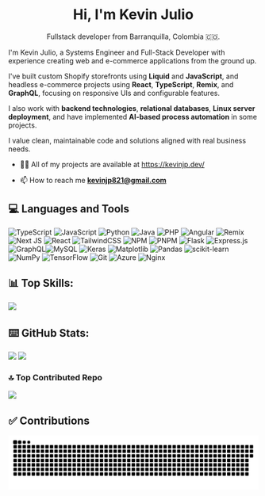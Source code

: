 <h1 align="center">Hi, I'm Kevin Julio</h1>
<p align="center">Fullstack developer from Barranquilla, Colombia 🇨🇴.</p>

I'm Kevin Julio, a Systems Engineer and Full-Stack Developer with experience creating web and e-commerce applications from the ground up.

I've built custom Shopify storefronts using **Liquid** and **JavaScript**, and headless e-commerce projects using **React**, **TypeScript**, **Remix**, and **GraphQL**, focusing on responsive UIs and configurable features.

I also work with **backend technologies**, **relational databases**, **Linux server deployment**, and have implemented **AI-based process automation** in some projects.

I value clean, maintainable code and solutions aligned with real business needs.

- 👨‍💻 All of my projects are available at https://kevinjp.dev/

- 📫 How to reach me **kevinjp821@gmail.com**

## 💻 Languages and Tools
![TypeScript](https://img.shields.io/badge/typescript-%23007ACC.svg?style=for-the-badge&logo=typescript&logoColor=white) ![JavaScript](https://img.shields.io/badge/javascript-%23323330.svg?style=for-the-badge&logo=javascript&logoColor=%23F7DF1E) ![Python](https://img.shields.io/badge/python-3670A0?style=for-the-badge&logo=python&logoColor=ffdd54) ![Java](https://img.shields.io/badge/java-%23ED8B00.svg?style=for-the-badge&logo=openjdk&logoColor=white) ![PHP](https://img.shields.io/badge/php-%23777BB4.svg?style=for-the-badge&logo=php&logoColor=white) ![Angular](https://img.shields.io/badge/angular-%23DD0031.svg?style=for-the-badge&logo=angular&logoColor=white) ![Remix](https://img.shields.io/badge/remix-%23000.svg?style=for-the-badge&logo=remix&logoColor=white) ![Next JS](https://img.shields.io/badge/Next-black?style=for-the-badge&logo=next.js&logoColor=white) ![React](https://img.shields.io/badge/react-%2320232a.svg?style=for-the-badge&logo=react&logoColor=%2361DAFB) ![TailwindCSS](https://img.shields.io/badge/tailwindcss-%2338B2AC.svg?style=for-the-badge&logo=tailwind-css&logoColor=white) ![NPM](https://img.shields.io/badge/NPM-%23CB3837.svg?style=for-the-badge&logo=npm&logoColor=white) ![PNPM](https://img.shields.io/badge/pnpm-%234a4a4a.svg?style=for-the-badge&logo=pnpm&logoColor=f69220) ![Flask](https://img.shields.io/badge/flask-%23000.svg?style=for-the-badge&logo=flask&logoColor=white) ![Express.js](https://img.shields.io/badge/express.js-%23404d59.svg?style=for-the-badge&logo=express&logoColor=%2361DAFB)  ![GraphQL](https://img.shields.io/badge/-GraphQL-E10098?style=for-the-badge&logo=graphql&logoColor=white)![MySQL](https://img.shields.io/badge/mysql-4479A1.svg?style=for-the-badge&logo=mysql&logoColor=white) ![Keras](https://img.shields.io/badge/Keras-%23D00000.svg?style=for-the-badge&logo=Keras&logoColor=white) ![Matplotlib](https://img.shields.io/badge/Matplotlib-%23ffffff.svg?style=for-the-badge&logo=Matplotlib&logoColor=black) ![Pandas](https://img.shields.io/badge/pandas-%23150458.svg?style=for-the-badge&logo=pandas&logoColor=white) ![scikit-learn](https://img.shields.io/badge/scikit--learn-%23F7931E.svg?style=for-the-badge&logo=scikit-learn&logoColor=white) ![NumPy](https://img.shields.io/badge/numpy-%23013243.svg?style=for-the-badge&logo=numpy&logoColor=white) ![TensorFlow](https://img.shields.io/badge/TensorFlow-%23FF6F00.svg?style=for-the-badge&logo=TensorFlow&logoColor=white) ![Git](https://img.shields.io/badge/git-%23F05033.svg?style=for-the-badge&logo=git&logoColor=white) ![Azure](https://img.shields.io/badge/azure-%230072C6.svg?style=for-the-badge&logo=microsoftazure&logoColor=white) ![Nginx](https://img.shields.io/badge/nginx-%23009639.svg?style=for-the-badge&logo=nginx&logoColor=white)


## 📊 Top Skills:
![](https://github-readme-stats.vercel.app/api/top-langs/?username=KevinJp21&theme=react&hide_border=false&include_all_commits=false&count_private=false&layout=compact)</br>

## ⌨️ GitHub Stats:
![](https://github-readme-stats.vercel.app/api?username=KevinJp21&theme=react&hide_border=false&include_all_commits=false&count_private=false)
![](https://github-readme-streak-stats.herokuapp.com/?user=KevinJp21&theme=react&hide_border=false)



### 🔝 Top Contributed Repo
![](https://github-contributor-stats.vercel.app/api?username=KevinJp21&limit=5&theme=tokyonight&combine_all_yearly_contributions=true)


###
## ✅ Contributions
<img src="https://raw.githubusercontent.com/KevinJp21/KevinJp21/output/snake.svg" alt="Snake animation" />

###

